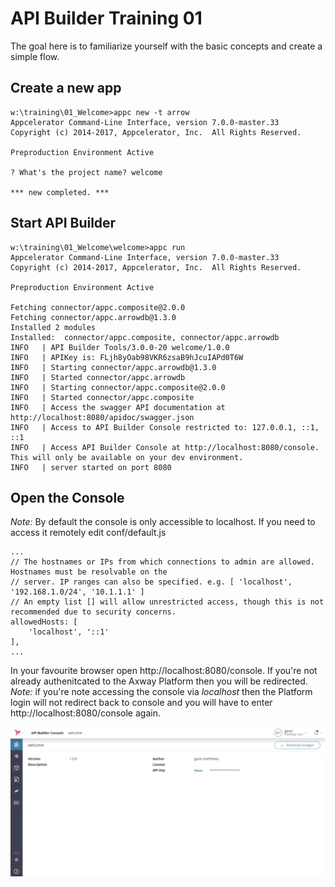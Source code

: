 # API Builder Training 01

The goal here is to familiarize yourself with the basic concepts and create a simple flow.

## Create a new app
```
w:\training\01_Welcome>appc new -t arrow
Appcelerator Command-Line Interface, version 7.0.0-master.33
Copyright (c) 2014-2017, Appcelerator, Inc.  All Rights Reserved.

Preproduction Environment Active

? What's the project name? welcome

*** new completed. ***
```

## Start API Builder
```
w:\training\01_Welcome\welcome>appc run
Appcelerator Command-Line Interface, version 7.0.0-master.33
Copyright (c) 2014-2017, Appcelerator, Inc.  All Rights Reserved.

Preproduction Environment Active

Fetching connector/appc.composite@2.0.0
Fetching connector/appc.arrowdb@1.3.0
Installed 2 modules
Installed:  connector/appc.composite, connector/appc.arrowdb
INFO   | API Builder Tools/3.0.0-20 welcome/1.0.0
INFO   | APIKey is: FLjh8yOab98VKR6zsaB9hJcuIAPd0T6W
INFO   | Starting connector/appc.arrowdb@1.3.0
INFO   | Started connector/appc.arrowdb
INFO   | Starting connector/appc.composite@2.0.0
INFO   | Started connector/appc.composite
INFO   | Access the swagger API documentation at http://localhost:8080/apidoc/swagger.json
INFO   | Access to API Builder Console restricted to: 127.0.0.1, ::1, ::1
INFO   | Access API Builder Console at http://localhost:8080/console. This will only be available on your dev environment.
INFO   | server started on port 8080
```

## Open the Console
*Note:* By default the console is only accessible to localhost. If you need to access it remotely edit conf/default.js
```
...
// The hostnames or IPs from which connections to admin are allowed. Hostnames must be resolvable on the
// server. IP ranges can also be specified. e.g. [ 'localhost', '192.168.1.0/24', '10.1.1.1' ]
// An empty list [] will allow unrestricted access, though this is not recommended due to security concerns.
allowedHosts: [
	'localhost', '::1'
],
...
```

In your favourite browser open http://localhost:8080/console. If you're not already authenitcated to the Axway Platform then you will be redirected.
*Note:* if you're note accessing the console via _localhost_ then the Platform login will not redirect back to console and you will have to enter http://localhost:8080/console again.

![SummaryView](./imgs/localhost_8080_console_project_summary.png)
